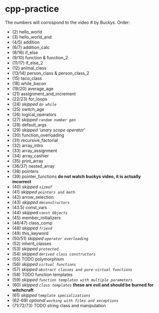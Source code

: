 # cpp-practice

The numbers will corrospond to the video # by Buckys.
Order:

- (2) hello_world
- (3) hello_world_and
- (4/5) addition
- (6/7) addition_calc
- (8/16) if_else
- (9/10) function & function_2
- (11/17) if_else_2
- (12) animal_class
- (13/14) person_class & person_class_2
- (15) taco_class
- (18) while_bacon
- (19/20) average_age
- (21) assignment_and_increment
- (22/23) for_loops
- (24) *skipped `do while`*
- (25) switch_age 
- (26) logical_operators
- (27) *skipped `random number gen`*
- (28) default_args
- (29) *skipped 'unary scope operator'* 
- (30) function_overloading
- (31) recursive_factorial
- (32) array_intro
- (33) array_assignment
- (34) array_cashier
- (35) print_array
- (36/37) nested_array
- (38) pointers
- (39) pointer_functions  **do not watch buckys video, it is actually incorrect**
- (40) *skipped `sizeof`*
- (41) *skipped `pointers and math`*
- (42) arrow_selection
- (43) *skipped `deconstructors`*
- (43.5) const_vars
- (44) *skipped `const Objects`*
- (45)  member_initializers 
- (46/47) class_comp
- (48) *skipped `friend`*
- (49) this_keyword
- (50/51) *skipped `operator overloading`*
- (52) inherit_classes
- (53) *skipped `protected`*
- (54) *skipped `derived class constructors`*
- (55) TODO polymorphism
- (56) *skipped `virtual functions`*
- (57) *skipped `abstract classes and pure virtual functions`*
- (58) TODO function templates
- (59) *skipped `function templates with multiple parameters`*
- (60) *skipped `class templates`* **these are evil and should be burned for witchcraft**
- (61) *skipped `template specializations`*
- (62-69) *optional `working with files and exceptions`*
- (71/72/73) TODO string class and manipulation
